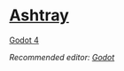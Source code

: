 # [Ashtray](https://caquita.app)

[Godot 4](https://godotengine.org)

*Recommended editor: [Godot](https://godotengine.org/download)*
